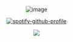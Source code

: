 <div align="center">

![image](https://i.pinimg.com/736x/12/d1/3d/12d13d812e8829d79496870c44c55382.jpg)


[![spotify-github-profile](https://spotify-github-profile.kittinanx.com/api/view?uid=31usv2agjy2dc2ibjpln5faphf7y&cover_image=true&theme=natemoo-re&show_offline=false&background_color=121212&interchange=false&bar_color=ADD8E6&bar_color_cover=false)](https://github.com/kittinan/spotify-github-profile)


![](https://komarev.com/ghpvc/?username=HeavenPiercehim&+color=blue&label=POISENED)



</div>

